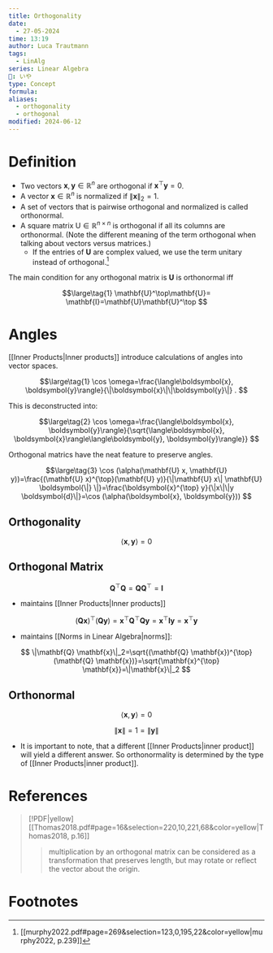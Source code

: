 ```yaml
---
title: Orthogonality
date:
  - 27-05-2024
time: 13:19
author: Luca Trautmann
tags:
  - LinAlg
series: Linear Algebra
🍙: いや
type: Concept
formula: 
aliases:
  - orthogonality
  - orthogonal
modified: 2024-06-12
---
```

# Definition
- Two vectors $\boldsymbol{x}, \boldsymbol{y} \in \mathbb{R}^n$ are orthogonal if $\boldsymbol{x}^{\top} \boldsymbol{y}=0$.
- A vector $\boldsymbol{x} \in \mathbb{R}^n$ is normalized if $\|\boldsymbol{x}\|_2=1$. 
- A set of vectors that is pairwise orthogonal and normalized is called orthonormal.
- A square matrix $\mathrm{U} \in \mathbb{R}^{n \times n}$ is orthogonal if all its columns are orthonormal. (Note the different meaning of the term orthogonal when talking about vectors versus matrices.) 
	- If the entries of $\mathbf{U}$ are complex valued, we use the term unitary instead of orthogonal.[^1]

The main condition for any orthogonal matrix is $\mathbf{U}$ is orthonormal iff 

$$\large\tag{1}
\mathbf{U}^\top\mathbf{U}= \mathbf{I}=\mathbf{U}\mathbf{U}^\top
$$



# Angles
[[Inner Products|Inner products]] introduce calculations of angles into vector spaces. 

$$\large\tag{1}
\cos \omega=\frac{\langle\boldsymbol{x}, \boldsymbol{y}\rangle}{\|\boldsymbol{x}\|\|\boldsymbol{y}\|} .
$$

This is deconstructed into: 

$$\large\tag{2}
\cos \omega=\frac{\langle\boldsymbol{x}, \boldsymbol{y}\rangle}{\sqrt{\langle\boldsymbol{x}, \boldsymbol{x}\rangle\langle\boldsymbol{y}, \boldsymbol{y}\rangle}}
$$

Orthogonal matrics have the neat feature to preserve angles. 

$$\large\tag{3}
\cos (\alpha(\mathbf{U} x, \mathbf{U} y))=\frac{(\mathbf{U} x)^{\top}(\mathbf{U} y)}{\|\mathbf{U} x\| \mathbf{U} \boldsymbol{\|} \|}=\frac{\boldsymbol{x}^{\top} y}{\|x\|\|y \boldsymbol{d}\|}=\cos (\alpha(\boldsymbol{x}, \boldsymbol{y}))
$$

## Orthogonality

$$\langle\boldsymbol{x}, \boldsymbol{y}\rangle=0$$

## Orthogonal Matrix

$$
\mathbf{Q}^{\top} \mathbf{Q}=\mathbf{Q}\mathbf{Q}^{\top}=\mathbf{I}
$$

- maintains [[Inner Products|Inner products]] 

$$
(\mathbf{Q} \mathbf{x})^{\top}(\mathbf{Q} \mathbf{y})=\mathbf{x}^{\top} \mathbf{Q}^{\top} \mathbf{Q} \mathbf{y}=\mathbf{x}^{\top} \mathbf{I} \mathbf{y}=\mathbf{x}^{\top} \mathbf{y}
$$

- maintains [[Norms in Linear Algebra|norms]]:

$$
\|\mathbf{Q} \mathbf{x}\|_2=\sqrt{(\mathbf{Q} \mathbf{x})^{\top}(\mathbf{Q} \mathbf{x})}=\sqrt{\mathbf{x}^{\top} \mathbf{x}}=\|\mathbf{x}\|_2
$$

## Orthonormal

$$\langle\boldsymbol{x}, \boldsymbol{y}\rangle=0$$

$$
\|\boldsymbol{x}\|=1=\|\boldsymbol{y}\|
$$

- It is important to note, that a different [[Inner Products|inner product]] will yield a different answer. So orthonormality is determined by the type of [[Inner Products|inner product]].

# References

> [!PDF|yellow] [[Thomas2018.pdf#page=16&selection=220,10,221,68&color=yellow|Thomas2018, p.16]]
> > multiplication by an orthogonal matrix can be considered as a transformation that preserves length, but may rotate or reflect the vector about the origin.
> 
> 
# Footnotes

[^1]: [[murphy2022.pdf#page=269&selection=123,0,195,22&color=yellow|murphy2022, p.239]]
